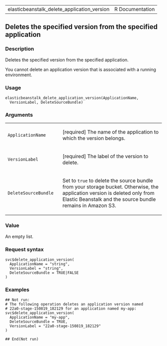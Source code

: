<table style="width: 100%;">
<tbody>
<tr class="odd">
<td>elasticbeanstalk_delete_application_version</td>
<td style="text-align: right;">R Documentation</td>
</tr>
</tbody>
</table>

## Deletes the specified version from the specified application

### Description

Deletes the specified version from the specified application.

You cannot delete an application version that is associated with a
running environment.

### Usage

    elasticbeanstalk_delete_application_version(ApplicationName,
      VersionLabel, DeleteSourceBundle)

### Arguments

<table>
<colgroup>
<col style="width: 35%" />
<col style="width: 65%" />
</colgroup>
<tbody>
<tr class="odd">
<td><code
id="elasticbeanstalk_delete_application_version_:_ApplicationName">ApplicationName</code></td>
<td><p>[required] The name of the application to which the version
belongs.</p></td>
</tr>
<tr class="even">
<td><code
id="elasticbeanstalk_delete_application_version_:_VersionLabel">VersionLabel</code></td>
<td><p>[required] The label of the version to delete.</p></td>
</tr>
<tr class="odd">
<td><code
id="elasticbeanstalk_delete_application_version_:_DeleteSourceBundle">DeleteSourceBundle</code></td>
<td><p>Set to <code>true</code> to delete the source bundle from your
storage bucket. Otherwise, the application version is deleted only from
Elastic Beanstalk and the source bundle remains in Amazon S3.</p></td>
</tr>
</tbody>
</table>

### Value

An empty list.

### Request syntax

    svc$delete_application_version(
      ApplicationName = "string",
      VersionLabel = "string",
      DeleteSourceBundle = TRUE|FALSE
    )

### Examples

    ## Not run: 
    # The following operation deletes an application version named
    # 22a0-stage-150819_182129 for an application named my-app:
    svc$delete_application_version(
      ApplicationName = "my-app",
      DeleteSourceBundle = TRUE,
      VersionLabel = "22a0-stage-150819_182129"
    )

    ## End(Not run)
